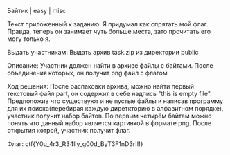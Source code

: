 Байтик | easy | misс

Текст приложенный к заданию:
Я придумал как спрятать мой флаг. Правда, теперь он занимает чуть больше места, зато прочитать его могу только я.

Выдать участникам:
Выдать архив task.zip из директории public

Описание:
Участник должен найти в архиве файлы с байтами. После объединения которых, он получит png файл с флагом

Ход решения:
После распаковки архива, можно найти первый текстовый файл part, он содержит в себе надпись "this is empty file". Предположив что существуют и не пустые файлы и написав программу для их поиска(перебирая каждую диреткторию в алфавитном порядке), участник получит набор байтов. По первым четырём байтам можно понять что данный набор является картинкой в формате png. После открытия котрой, участник получит флаг. 

Флаг:
ctf{Y0u_4r3_R34lly_g00d_ByT3F1nD3r!!!}